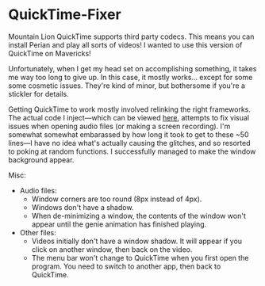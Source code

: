 # QuickTime-Fixer
Mountain Lion QuickTime supports third party codecs. This means you can install Perian and play all sorts of videos! I wanted to use this version of QuickTime on Mavericks!

Unfortunately, when I get my head set on accomplishing something, it takes me way too long to give up. In this case, it mostly works... except for some some cosmetic issues. They're kind of minor, but bothersome if you're a stickler for details.

Getting QuickTime to work mostly involved relinking the right frameworks. The actual code I inject—which can be viewed [here](https://github.com/Wowfunhappy/QuickTime-Fixer/blob/master/QuickTimeFixer/NSObject%2BSwizzling.m), attempts to fix visual issues when opening audio files (or making a screen recording). I'm somewhat somewhat embarassed by how long it took to get to these ~50 lines—I have no idea what's actually causing the glitches, and so resorted to poking at random functions. I successfully managed to make the window background appear.

Misc:
- Audio files:
  - Window corners are too round (8px instead of 4px).
  - Windows don't have a shadow.
  - When de-minimizing a window, the contents of the window won't appear until the genie animation has finished playing.
- Other files:
  - Videos initially don't have a window shadow. It will appear if you click on another window, then back on the video.
  - The menu bar won't change to QuickTime when you first open the program. You need to switch to another app, then back to QuickTime.
 
